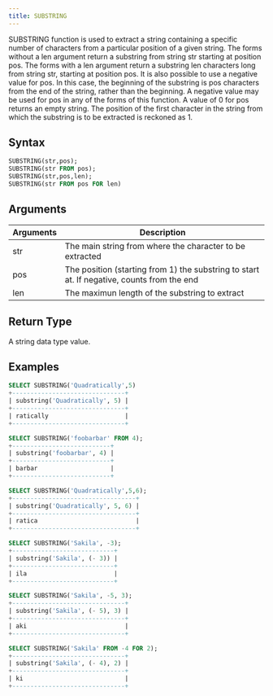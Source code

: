 ```yaml
---
title: SUBSTRING
---
```


SUBSTRING function is used to extract a string containing a specific number of characters from a particular position of a given string. The forms without a len argument return a substring from string str starting at position pos. The forms with a len argument return a substring len characters long from string str, starting at position pos. It is also possible to use a negative value for pos. In this case, the beginning of the substring is pos characters from the end of the string, rather than the beginning. A negative value may be used for pos in any of the forms of this function. A value of 0 for pos returns an empty string. The position of the first character in the string from which the substring is to be extracted is reckoned as 1.

## Syntax

```sql
SUBSTRING(str,pos);
SUBSTRING(str FROM pos);
SUBSTRING(str,pos,len);
SUBSTRING(str FROM pos FOR len)
```

## Arguments

| Arguments | Description                                                                                |
| --------- | ------------------------------------------------------------------------------------------ |
| str       | The main string from where the character to be extracted                                   |
| pos       | The position (starting from 1) the substring to start at. If negative, counts from the end |
| len       | The maximun length of the substring to extract                                             |

## Return Type

A string data type value.

## Examples

```sql
SELECT SUBSTRING('Quadratically',5)
+-------------------------------+
| substring('Quadratically', 5) |
+-------------------------------+
| ratically                     |
+-------------------------------+

SELECT SUBSTRING('foobarbar' FROM 4);
+---------------------------+
| substring('foobarbar', 4) |
+---------------------------+
| barbar                    |
+---------------------------+

SELECT SUBSTRING('Quadratically',5,6);
+----------------------------------+
| substring('Quadratically', 5, 6) |
+----------------------------------+
| ratica                           |
+----------------------------------+

SELECT SUBSTRING('Sakila', -3);
+----------------------------+
| substring('Sakila', (- 3)) |
+----------------------------+
| ila                        |
+----------------------------+

SELECT SUBSTRING('Sakila', -5, 3);
+-------------------------------+
| substring('Sakila', (- 5), 3) |
+-------------------------------+
| aki                           |
+-------------------------------+

SELECT SUBSTRING('Sakila' FROM -4 FOR 2);
+-------------------------------+
| substring('Sakila', (- 4), 2) |
+-------------------------------+
| ki                            |
+-------------------------------+
```
